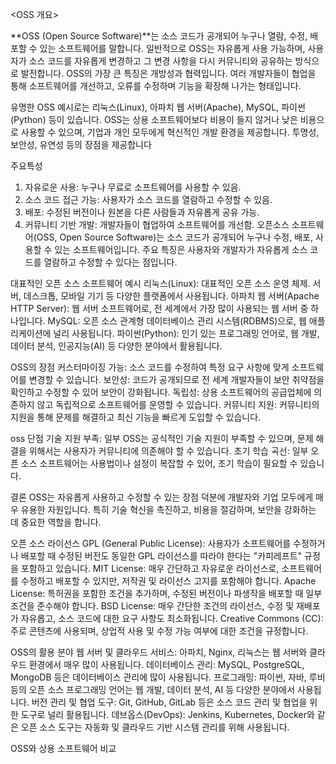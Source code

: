 <OSS 개요>

**OSS (Open Source Software)**는 소스 코드가 공개되어 누구나 열람, 수정, 배포할 수 있는 소프트웨어를 말합니다. 
일반적으로 OSS는 자유롭게 사용 가능하며, 사용자가 소스 코드를 자유롭게 변경하고 그 변경 사항을 다시 커뮤니티와 공유하는 방식으로 발전합니다.
 OSS의 가장 큰 특징은 개방성과 협력입니다. 여러 개발자들이 협업을 통해 소프트웨어를 개선하고, 오류를 수정하며 기능을 확장해 나가는 형태입니다.


유명한 OSS 예시로는 리눅스(Linux), 아파치 웹 서버(Apache), MySQL, 파이썬(Python) 등이 있습니다.
OSS는 상용 소프트웨어보다 비용이 들지 않거나 낮은 비용으로 사용할 수 있으며, 기업과 개인 모두에게 혁신적인 개발 환경을 제공합니다.
투명성, 보안성, 유연성 등의 장점을 제공합니다

 주요특성
1. 자유로운 사용: 누구나 무료로 소프트웨어를 사용할 수 있음.
2. 소스 코드 접근 가능: 사용자가 소스 코드를 열람하고 수정할 수 있음.
3. 배포: 수정된 버전이나 원본을 다른 사람들과 자유롭게 공유 가능.
4. 커뮤니티 기반 개발: 개발자들이 협업하여 소프트웨어를 개선함.
오픈소스 소프트웨어(OSS, Open Source Software)는 소스 코드가 공개되어 누구나 수정, 배포, 사용할 수 있는 소프트웨어입니다. 주요 특징은 사용자와 개발자가 자유롭게 소스 코드를 열람하고 수정할 수 있다는 점입니다.

대표적인 오픈 소스 소프트웨어 예시
리눅스(Linux): 대표적인 오픈 소스 운영 체제. 서버, 데스크톱, 모바일 기기 등 다양한 플랫폼에서 사용됩니다.
아파치 웹 서버(Apache HTTP Server): 웹 서버 소프트웨어로, 전 세계에서 가장 많이 사용되는 웹 서버 중 하나입니다.
MySQL: 오픈 소스 관계형 데이터베이스 관리 시스템(RDBMS)으로, 웹 애플리케이션에 널리 사용됩니다.
파이썬(Python): 인기 있는 프로그래밍 언어로, 웹 개발, 데이터 분석, 인공지능(AI) 등 다양한 분야에서 활용됩니다.

OSS의 장점
커스터마이징 가능: 소스 코드를 수정하여 특정 요구 사항에 맞게 소프트웨어를 변경할 수 있습니다.
보안성: 코드가 공개되므로 전 세계 개발자들이 보안 취약점을 확인하고 수정할 수 있어 보안이 강화됩니다.
독립성: 상용 소프트웨어의 공급업체에 의존하지 않고 독립적으로 소프트웨어를 운영할 수 있습니다.
커뮤니티 지원: 커뮤니티의 지원을 통해 문제를 해결하고 최신 기능을 빠르게 도입할 수 있습니다.

oss 단점
기술 지원 부족: 일부 OSS는 공식적인 기술 지원이 부족할 수 있으며, 문제 해결을 위해서는 사용자가 커뮤니티에 의존해야 할 수 있습니다.
초기 학습 곡선: 일부 오픈 소스 소프트웨어는 사용법이나 설정이 복잡할 수 있어, 초기 학습이 필요할 수 있습니다.

결론
OSS는 자유롭게 사용하고 수정할 수 있는 장점 덕분에 개발자와 기업 모두에게 매우 유용한 자원입니다.
특히 기술 혁신을 촉진하고, 비용을 절감하며, 보안을 강화하는 데 중요한 역할을 합니다.

오픈 소스 라이선스
GPL (General Public License): 사용자가 소프트웨어를 수정하거나 배포할 때 수정된 버전도 동일한 GPL 라이선스를 따라야 한다는 "카피레프트" 규정을 포함하고 있습니다.
MIT License: 매우 간단하고 자유로운 라이선스로, 소프트웨어를 수정하고 배포할 수 있지만, 저작권 및 라이선스 고지를 포함해야 합니다.
Apache License: 특허권을 포함한 조건을 추가하며, 수정된 버전이나 파생작을 배포할 때 일부 조건을 준수해야 합니다.
BSD License: 매우 간단한 조건의 라이선스, 수정 및 재배포가 자유롭고, 소스 코드에 대한 요구 사항도 최소화됩니다.
Creative Commons (CC): 주로 콘텐츠에 사용되며, 상업적 사용 및 수정 가능 여부에 대한 조건을 규정합니다.

 OSS의 활용 분야
 웹 서버 및 클라우드 서비스: 아파치, Nginx, 리눅스는 웹 서버와 클라우드 환경에서 매우 많이 사용됩니다.
데이터베이스 관리: MySQL, PostgreSQL, MongoDB 등은 데이터베이스 관리에 많이 사용됩니다.
프로그래밍: 파이썬, 자바, 루비 등의 오픈 소스 프로그래밍 언어는 웹 개발, 데이터 분석, AI 등 다양한 분야에서 사용됩니다.
버전 관리 및 협업 도구: Git, GitHub, GitLab 등은 소스 코드 관리 및 협업을 위한 도구로 널리 활용됩니다.
데브옵스(DevOps): Jenkins, Kubernetes, Docker와 같은 오픈 소스 도구는 자동화 및 클라우드 기반 시스템 관리를 위해 사용됩니다.

 OSS와 상용 소프트웨어 비교
